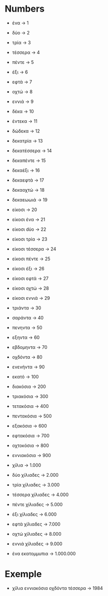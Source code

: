 # Numbers
- ένα -> 1
- δύο -> 2
- τρία -> 3
- τέσσερα -> 4
- πέντε -> 5
- έξι -> 6
- εφτά -> 7
- οχτώ -> 8
- εννιά -> 9

- δέκα -> 10
- έντεκα -> 11
- δώδεκα -> 12
- δεκατρία -> 13
- δεκατέσσερα -> 14
- δεκαπέντε -> 15
- δεκαέξι -> 16
- δεκαεφτά -> 17
- δεκαοχτώ -> 18
- δεκαεωωιά -> 19

- είκοσι -> 20
- είκοσι ένα -> 21
- είκοσι dύo -> 22
- είκοσι τρία -> 23
- είκοσι τέσσερα -> 24
- είκοσι πέντε -> 25
- είκοσι έξι -> 26
- είκοσι εφτά -> 27
- είκοσι οχτώ -> 28
- είκοσι εννιά -> 29

- τριάντα -> 30
- σαράντα -> 40
- πενηντα -> 50
- εξηντα -> 60
- εβδομηντα -> 70
- οχδόντα -> 80
- ενενήντα -> 90

- εκατό -> 100
- διακόσια -> 200
- τριακόσια -> 300
- τετακόσια -> 400
- πεντακόσια -> 500
- εξακόσια -> 600
- εφτακόσια -> 700
- οχτοκόσια -> 800
- εννιακόσια -> 900

- χίλια -> 1.000
- δύο χίλιαδες -> 2.000
- τρία χίλιαδες -> 3.000
- τέσσερα χίλιαδες -> 4.000
- πέντε χίλιαδες -> 5.000
- έξι χίλιαδες -> 6.000
- εφτά χίλιαδες -> 7.000
- οχτώ χίλιαδες -> 8.000
- εννιά χίλιαδες -> 9.000

- ένα εκατομμυπια -> 1.000.000

# Exemple

- χίλια εννιακόσια οχδόντα τέσσερα -> 1984
